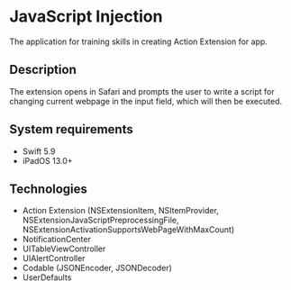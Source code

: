 # JavaScript Injection
The application for training skills in creating Action Extension for app.
## Description
The extension opens in Safari and prompts the user to write a script for changing current webpage in the input field, which will then be executed.
## System requirements
* Swift 5.9
* iPadOS 13.0+
## Technologies
* Action Extension (NSExtensionItem, NSItemProvider, NSExtensionJavaScriptPreprocessingFile, NSExtensionActivationSupportsWebPageWithMaxCount)
* NotificationCenter
* UITableViewController
* UIAlertController
* Codable (JSONEncoder, JSONDecoder)
* UserDefaults
